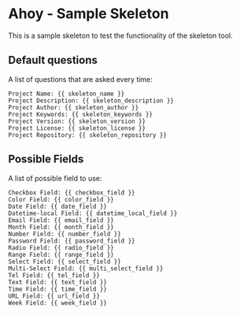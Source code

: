 Ahoy - Sample Skeleton
======================

This is a sample skeleton to test the functionality of the skeleton tool.


Default questions
-----------------

A list of questions that are asked every time:

~~~
Project Name: {{ skeleton_name }}
Project Description: {{ skeleton_description }}
Project Author: {{ skeleton_author }}
Project Keywords: {{ skeleton_keywords }}
Project Version: {{ skeleton_version }}
Project License: {{ skeleton_license }}
Project Repository: {{ skeleton_repository }}
~~~

Possible Fields
---------------

A list of possible field to use:

~~~
Checkbox Field: {{ checkbox_field }}
Color Field: {{ color_field }}
Date Field: {{ date_field }}
Datetime-local Field: {{ datetime_local_field }}
Email Field: {{ email_field }}
Month Field: {{ month_field }}
Number Field: {{ number_field }}
Password Field: {{ password_field }}
Radio Field: {{ radio_field }}
Range Field: {{ range_field }}
Select Field: {{ select_field }}
Multi-Select Field: {{ multi_select_field }}
Tel Field: {{ tel_field }}
Text Field: {{ text_field }}
Time Field: {{ time_field }}
URL Field: {{ url_field }}
Week Field: {{ week_field }}
~~~